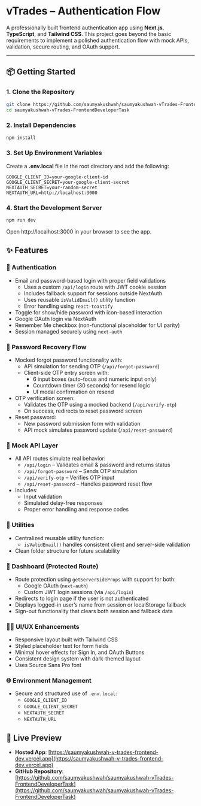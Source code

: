 # vTrades – Authentication Flow

A professionally built frontend authentication app using **Next.js**, **TypeScript**, and **Tailwind CSS**. This project goes beyond the basic requirements to implement a polished authentication flow with mock APIs, validation, secure routing, and OAuth support.

---

## 📦 Getting Started

### 1. Clone the Repository

```bash
git clone https://github.com/saumyakushwah/saumyakushwah-vTrades-FrontendDeveloperTask
cd saumyakushwah-vTrades-FrontendDeveloperTask
```

### 2. Install Dependencies
```bash
npm install
```

### 3. Set Up Environment Variables
Create a **.env.local** file in the root directory and add the following:
```env
GOOGLE_CLIENT_ID=your-google-client-id
GOOGLE_CLIENT_SECRET=your-google-client-secret
NEXTAUTH_SECRET=your-random-secret
NEXTAUTH_URL=http://localhost:3000
```

### 4. Start the Development Server
```bash
npm run dev
```
Open http://localhost:3000 in your browser to see the app.

## ✨ Features

### 🔐 Authentication
- Email and password-based login with proper field validations
  - Uses a custom `/api/login` route with JWT cookie session  
  - Includes fallback support for sessions outside NextAuth  
  - Uses reusable `isValidEmail()` utility function
  - Error handling using `react-toastify`
- Toggle for show/hide password with icon-based interaction
- Google OAuth login via NextAuth
- Remember Me checkbox (non-functional placeholder for UI parity)
- Session managed securely using `next-auth`

### 🔁 Password Recovery Flow
- Mocked forgot password functionality with:
  - API simulation for sending OTP (`/api/forgot-password`)
  - Client-side OTP entry screen with:
    - 6 input boxes (auto-focus and numeric input only)
    - Countdown timer (30 seconds) for resend logic
    - UI modal confirmation on resend
- OTP verification screen:
  - Validates the OTP using a mocked backend (`/api/verify-otp`)
  - On success, redirects to reset password screen
- Reset password:
  - New password submission form with validation
  - API mock simulates password update (`/api/reset-password`)

### 🧪 Mock API Layer
- All API routes simulate real behavior:
  - `/api/login` – Validates email & password and returns status
  - `/api/forgot-password` – Sends OTP simulation
  - `/api/verify-otp` – Verifies OTP input
  - `/api/reset-password` – Handles password reset flow
- Includes:
  - Input validation
  - Simulated delay-free responses
  - Proper error handling and response codes

### 🧩 Utilities
- Centralized reusable utility function:  
  - `isValidEmail()` handles consistent client and server-side validation
- Clean folder structure for future scalability

### 👤 Dashboard (Protected Route)
- Route protection using `getServerSideProps` with support for both:
  - Google OAuth (`next-auth`)
  - Custom JWT login sessions (via `/api/login`)
- Redirects to login page if the user is not authenticated
- Displays logged-in user’s name from session or localStorage fallback
- Sign-out functionality that clears both session and fallback data

### 🧑‍🎨 UI/UX Enhancements
- Responsive layout built with Tailwind CSS
- Styled placeholder text for form fields
- Minimal hover effects for Sign In, and OAuth Buttons
- Consistent design system with dark-themed layout
- Uses Source Sans Pro font


### 🌐 Environment Management
- Secure and structured use of `.env.local`:
  - `GOOGLE_CLIENT_ID`
  - `GOOGLE_CLIENT_SECRET`
  - `NEXTAUTH_SECRET`
  - `NEXTAUTH_URL`

## 🔗 Live Preview

- **Hosted App**: [https://saumyakushwah-v-trades-frontend-dev.vercel.app](https://saumyakushwah-v-trades-frontend-dev.vercel.app)
- **GitHub Repository**: [https://github.com/saumyakushwah/saumyakushwah-vTrades-FrontendDeveloperTask](https://github.com/saumyakushwah/saumyakushwah-vTrades-FrontendDeveloperTask)